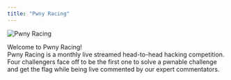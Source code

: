 ```yaml
---
title: "Pwny Racing"
---
```


![Pwny Racing](/img/banner.png "Pwny Racing")

Welcome to Pwny Racing!  
Pwny Racing is a monthly live streamed head-to-head hacking competition.  
Four challengers face off to be the first one to solve a pwnable challenge and get the flag while being live commented by our expert commentators.
